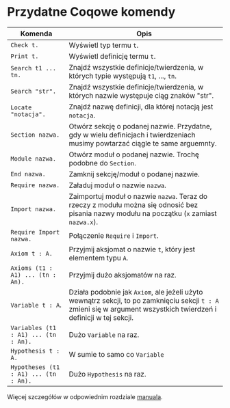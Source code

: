 # Przydatne Coqowe komendy

| Komenda              | Opis            |
| -------------------- | --------------- |
| `Check t.`           | Wyświetl typ termu `t`. |
| `Print t.`           | Wyświetl definicję termu `t`. |
| `Search t1 ... tn.`  | Znajdź wszystkie definicje/twierdzenia, w których typie występują `t1`, ..., `tn`. |
| `Search "str".`      | Znajdź wszystkie definicje/twierdzenia, w których nazwie występuje ciąg znaków "str". |
| `Locate "notacja".`  | Znajdź nazwę definicji, dla której notacją jest `notacja`. |
| `Section nazwa.`     | Otwórz sekcję o podanej nazwie. Przydatne, gdy w wielu definicjach i twierdzeniach musimy powtarzać ciągle te same arguemnty. |
| `Module nazwa.`      | Otwórz moduł o podanej nazwie. Trochę podobne do `Section`. |
| `End nazwa.`         | Zamknij sekcję/moduł o podanej nazwie. |
| `Require nazwa.`     | Załaduj moduł o nazwie `nazwa`. |
| `Import nazwa.`      | Zaimportuj moduł o nazwie `nazwa`. Teraz do rzeczy z modułu można się odnosić bez pisania nazwy modułu na początku (`x` zamiast `nazwa.x`). |
| `Require Import nazwa.` | Połączenie `Require` i `Import`. |
| `Axiom t : A.`       | Przyjmij aksjomat o nazwie `t`, który jest elementem typu `A`. |
| `Axioms (t1 : A1) ... (tn : An).` | Przyjmij dużo aksjomatów na raz. |
| `Variable t : A`.    | Działa podobnie jak `Axiom`, ale jeżeli użyto wewnątrz sekcji, to po zamknięciu sekcji `t : A` zmieni się w argument wszystkich twierdzeń i definicji w tej sekcji. |
| `Variables (t1 : A1) ... (tn : An).` | Dużo `Variable` na raz. |
| `Hypothesis t : A.`  | W sumie to samo co `Variable` |
| `Hypotheses (t1 : A1) ... (tn : An).` | Dużo `Hypothesis` na raz. |

Więcej szczegółów w odpowiednim rozdziale [manuala](https://coq.inria.fr/refman/coq-cmdindex.html).